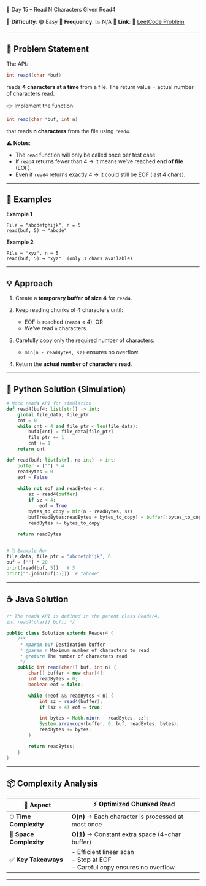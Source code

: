 🌟 Day 15 – Read N Characters Given Read4

📌 **Difficulty**: 🟢 Easy
📌 **Frequency**: 📉 N/A
📌 **Link**: 🔗 [LeetCode Problem](https://leetcode.com/problems/read-n-characters-given-read4/)

---

## 📝 Problem Statement

The API:

```java
int read4(char *buf)
```

reads **4 characters at a time** from a file.
The return value = actual number of characters read.

👉 Implement the function:

```java
int read(char *buf, int n)
```

that reads **n characters** from the file using `read4`.

⚠️ **Notes**:

* The `read` function will only be called once per test case.
* If `read4` returns fewer than 4 → it means we’ve reached **end of file** (EOF).
* Even if `read4` returns exactly 4 → it could still be EOF (last 4 chars).

---

## 🔹 Examples

**Example 1**

```text
File = "abcdefghijk", n = 5
read(buf, 5) → "abcde"
```

**Example 2**

```text
File = "xyz", n = 5
read(buf, 5) → "xyz"  (only 3 chars available)
```

---

## 💡 Approach

1. Create a **temporary buffer of size 4** for `read4`.
2. Keep reading chunks of 4 characters until:

   * EOF is reached (`read4` < 4), OR
   * We’ve read `n` characters.
3. Carefully copy only the required number of characters:

   * `min(n - readBytes, sz)` ensures no overflow.
4. Return the **actual number of characters read**.

---

## 🐍 Python Solution (Simulation)

```python
# Mock read4 API for simulation
def read4(buf4: list[str]) -> int:
    global file_data, file_ptr
    cnt = 0
    while cnt < 4 and file_ptr < len(file_data):
        buf4[cnt] = file_data[file_ptr]
        file_ptr += 1
        cnt += 1
    return cnt

def read(buf: list[str], n: int) -> int:
    buffer = [""] * 4
    readBytes = 0
    eof = False
    
    while not eof and readBytes < n:
        sz = read4(buffer)
        if sz < 4:
            eof = True
        bytes_to_copy = min(n - readBytes, sz)
        buf[readBytes:readBytes + bytes_to_copy] = buffer[:bytes_to_copy]
        readBytes += bytes_to_copy
    
    return readBytes


# 🚀 Example Run
file_data, file_ptr = "abcdefghijk", 0
buf = [""] * 20
print(read(buf, 5))   # 5
print("".join(buf[:5]))  # "abcde"
```

---

## ☕ Java Solution

```java
/* The read4 API is defined in the parent class Reader4.
int read4(char[] buf); */

public class Solution extends Reader4 {
    /**
     * @param buf Destination buffer
     * @param n Maximum number of characters to read
     * @return The number of characters read
     */
    public int read(char[] buf, int n) {
        char[] buffer = new char[4];
        int readBytes = 0;
        boolean eof = false;

        while (!eof && readBytes < n) {
            int sz = read4(buffer);
            if (sz < 4) eof = true;

            int bytes = Math.min(n - readBytes, sz);
            System.arraycopy(buffer, 0, buf, readBytes, bytes);
            readBytes += bytes;
        }

        return readBytes;
    }
}
```

---

## 📦 Complexity Analysis

| 🔎 Aspect               | ⚡ Optimized Chunked Read                                                           |
| ----------------------- | ---------------------------------------------------------------------------------- |
| ⏱ **Time Complexity**   | **O(n)** → Each character is processed at most once                                |
| 💾 **Space Complexity** | **O(1)** → Constant extra space (4-char buffer)                                    |
| ✅ **Key Takeaways**     | - Efficient linear scan <br> - Stop at EOF <br> - Careful copy ensures no overflow |

---
